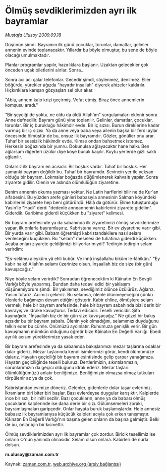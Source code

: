# Ölmüş sevdiklerimizden ayrı ilk bayramlar

*Mustafa Ulusoy 2009.09.18*

<tr><td class="metin" colspan="2" style="padding-top: 20px; padding-left: 5px; ">Düşünün şimdi. Bayramın ilk günü çocuklar, torunlar, damatlar, gelinler annenin evinde toplanacaktır. Yıllardır bu böyle olmuştur, bu sene de böyle olacağı umulmaktadır.</td></tr><tr><td class="metin" colspan="2" style="padding-top: 20px; padding-left: 5px; "><p>Planlar programlar yapılır, hazırlıklara başlanır. Uzaktan gelecekler çok önceden uçak biletlerini alırlar. Sonra...
<p>Sonra acı acı çalar telefonlar. Gecedir şimdi, söylenmez, denilmez. Eller böğürde, yürekler ağızda "hayırdır inşallah" diyerek ahizeler kaldırılır. Hıçkırıklara karışan gözyaşları sel olur akar.
<p>"Abla, annem kalp krizi geçirmiş. Vefat etmiş. Biraz önce annemlerin komşusu aradı."
<p>"Bir şeyciği de yoktu, ne oldu da öldü Allah'ım" sorgulamaları eklenir sonra. Anne defnedilir. Bayram günü yine toplanılır. Gelinler, damatlar, çocuklar, torunlar. Bir iç burukluğu hâkimdir evde. Bir iç sızısı. Burun direklerine kadar vurmuş bir iç sızısı. Ya da anne veya baba veya ailenin başka bir ferdi aylar öncesinde ölmüştür de bu, onsuz ilk bayramdır. Gözler, gönüller onu arar. Tuhaf bir sessizlik hâkimdir evde. Kimse ondan bahsetmek istemez. Herkesin boğazında bir yumru. Dokunulsa ağlayacaktır hane halkı. Ben ağlarsam diğerleri üzülür diye köşe bucak kaçılır. Kuytu yerlerde gizli saklı ağlanılır.
<p>Onlarsız ilk bayram en acısıdır. Bir boşluk vardır. Tuhaf bir boşluk. Her zamanki bayram değildir bu. Tuhaf bir bayramdır. Sevincin yer ile yeksan olduğu bir bayram. Lokmalar boğazda düğümlenerek kahvaltı yapılır. Sonra ziyarete gidilir. Ölenin ve aslında ölümlülüğün ziyaretine.
<p>Benim annemin okuma yazması yoktur. Ne Latin harflerini bilir ne de Kur'an alfabesini. Bu yüzden arefe günleri babasıyla annesinin Salman köyündeki kabirlerini ziyarete hep beni götürürdü. Hâlâ da götürür. Elime tutuşturduğu Yasin'le "Hadi" derdi "dedenle anneannenin kabirlerini ziyarete gidelim". Giderdik. Garibime giderdi küçükken bu "ziyaret" kelimesi.
<p>Bir bayram arefesinde ya da sabahında ilk ziyaretimizi ölmüş sevdiklerimize yapar, ilk onlarla bayramlaşırız. Kabristana varırız. Bir ev ziyaretine varır gibi. Bir yurda varır gibi. Babam öğretmişti kabristandakilere nasıl selam verileceğini küçükken. Bu "selam" meselesi de tuhafıma giderdi küçükken. Acaba onları ziyarete geldiğimizi biliyorlar mıydı? Tedirgin tedirgin selam verirdim:
<p> "Es-selâmu aleyküm yâ ehli kubûr. Ve innâ inşâallahu biküm le-lâhikûn." "Ey kabir halkı! Allah'ın selamı üzerinize olsun. İnşaallah biz de size (bir gün) kavuşacağız."
<p> Niye böyle selam verirdik? Sonradan öğrenecektim ki Kâinatın En Sevgili Varlığı böyle yaparmış. Bundan daha tedavi edici bir yaklaşım düşünemiyorum şimdi. Bir yakınımız, sevdiğimiz ölünce üzülürüz. Ağlarız. Yasını tutarız. Acımızı çekeriz. Bu selamsa, ölenle ölünmeyeceğini çünkü ölenlerle bağımızın devam ettiğini gösterir. Kabir ehline, ölmüşlere selam vermek, hele bir bayram arefesinde, hele bir bayram sabahında bizi derin bir kavrayış ve idrake kavuşturur. Tedavi edicidir. Teselli vericidir. Şifa kaynağıdır. "İnşaallah biz de bir gün size kavuşacağız." Ne güzel bir bakış açısıdır bu bir bayram sabahı. Ölenin yok olmadığını, selamımızı duyduğunu telkin eder bu cümle. Önümüzü aydınlatır. Ruhumuza genişlik verir. Bir gün kavuşmanın mümkün olduğunu öğretir bize Kâinatın En Değerli Varlığı. Ebedi ayrılık acısını yüreklerimize yasak eder.
<p> Bir bayram arefesinde ya da sabahında bakışlarımızı mezar taşlarına odaklar dalar gideriz. Mezar taşlarında kendi isimlerimizi görür, kendi ölümümüze dalarız. Hayatın geçiciliği bir bayram esintisinde gelip çarpar yanağımıza. Hayatın geçiciliğinde teselli buluruz. Dertlerimizin, sıkıntılarımızın, sorunlarımızın da geçici olduğunu idrak ederiz. Mezar taşları ölümlülüğümüzü anlatır benliğimize. Benliğimizin olmazsa olmaz tutkuları törpülenir az ya da çok.
<p>Kabristandan evimize döneriz. Gelenler, gidenlerle dolar taşar evlerimiz. İkramların biri biter biri başlar. Bazı evlerdeyse duygular karışıktır. Kalplerde ince bir sızı, bir inilti sezilir. Bazı çocukların, anne ya da babası ölmüş çocukların kalplerinde ise daha derin bir sızı. Gülümsemeleri zoraki, bayramlaşmaları garipçedir. Onlar hayata buruk başlamışlardır. Hele annesiz babasız ilk bayramlarıysa küçücük kalpleri acıyla çok erken tanışmıştır. Kâinatın En Değerli Varlığı'nın başına gelen onların da başına gelmiştir. Belki de bu, onlar için bir kısmettir. 
<p> Ölmüş sevdiklerimizden ayrı ilk bayramlar çok zordur. Biricik tesellimiz ise onların O'nun yanında olmasıdır. Selam olsun onlara. Kabirleri de nurla dolsun. 
<p><b>m.ulusoy@zaman.com.tr</b><br/></p></p></p></p></p></p></p></p></p></p></p></p></p></td></tr>

Kaynak: [zaman.com.tr](http://zaman.com.tr/yazar.do?yazino=893431), [web.archive.org (arşiv bağlantısı)](http://web.archive.org/web/20091214160935/http://www.zaman.com.tr:80/yazar.do?yazino=893431)
